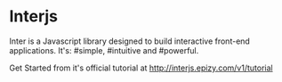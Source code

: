 # Interjs
Inter is a Javascript library designed to build interactive front-end applications.
It's: #simple, #intuitive and #powerful.

Get Started from it's official tutorial at http://interjs.epizy.com/v1/tutorial
